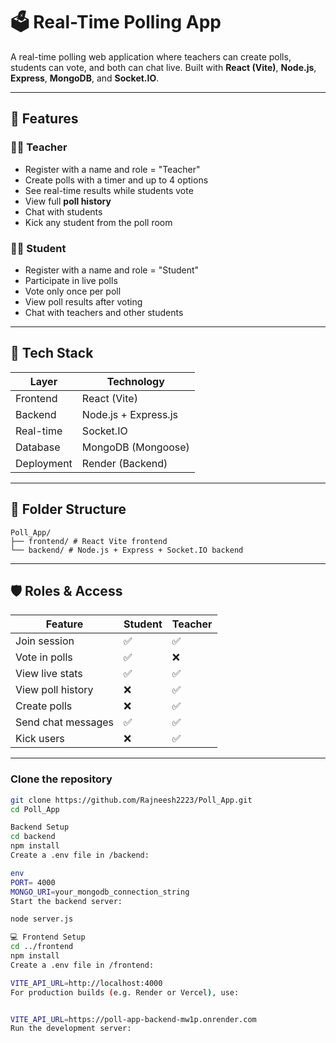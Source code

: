 # 🗳️ Real-Time Polling App

A real-time polling web application where teachers can create polls, students can vote, and both can chat live. Built with **React (Vite)**, **Node.js**, **Express**, **MongoDB**, and **Socket.IO**.

---

## 🚀 Features

### 👩‍🏫 Teacher
- Register with a name and role = "Teacher"
- Create polls with a timer and up to 4 options
- See real-time results while students vote
- View full **poll history**
- Chat with students
- Kick any student from the poll room

### 🧑‍🎓 Student
- Register with a name and role = "Student"
- Participate in live polls
- Vote only once per poll
- View poll results after voting
- Chat with teachers and other students

---

## 🧱 Tech Stack

| Layer       | Technology             |
|-------------|------------------------|
| Frontend    | React (Vite)           |
| Backend     | Node.js + Express.js   |
| Real-time   | Socket.IO              |
| Database    | MongoDB (Mongoose)     |
| Deployment  | Render (Backend)       |

---

## 📁 Folder Structure
```
Poll_App/
├── frontend/ # React Vite frontend
└── backend/ # Node.js + Express + Socket.IO backend
```

---

## 🛡️ Roles & Access

| Feature               | Student | Teacher |
|-----------------------|---------|---------|
| Join session          | ✅       | ✅       |
| Vote in polls         | ✅       | ❌       |
| View live stats       | ✅       | ✅       |
| View poll history     | ❌       | ✅       |
| Create polls          | ❌       | ✅       |
| Send chat messages    | ✅       | ✅       |
| Kick users            | ❌       | ✅       |

---


### Clone the repository
```bash
git clone https://github.com/Rajneesh2223/Poll_App.git
cd Poll_App

Backend Setup
cd backend
npm install
Create a .env file in /backend:

env
PORT= 4000
MONGO_URI=your_mongodb_connection_string
Start the backend server:

node server.js

💻 Frontend Setup
cd ../frontend
npm install
Create a .env file in /frontend:

VITE_API_URL=http://localhost:4000
For production builds (e.g. Render or Vercel), use:


VITE_API_URL=https://poll-app-backend-mw1p.onrender.com
Run the development server:

